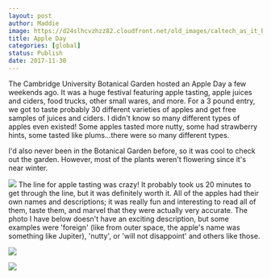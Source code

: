 ```yaml
---
layout: post
author: Maddie
image: https://d24slhcvzhzz82.cloudfront.net/old_images/caltech_as_it_happens/6a0105349b8251970b01bb09d65107970d.jpg
title: Apple Day
categories: [global]
status: Publish
date: 2017-11-30
---
```


The Cambridge University Botanical Garden hosted an Apple Day a few weekends ago. It was a huge festival featuring apple tasting, apple juices and ciders, food trucks, other small wares, and more. For a 3 pound entry, we got to taste probably 30 different varieties of apples and get free samples of juices and ciders. I didn't know so many different types of apples even existed! Some apples tasted more nutty, some had strawberry hints, some tasted like plums...there were so many different types.

I'd also never been in the Botanical Garden before, so it was cool to check out the garden. However, most of the plants weren't flowering since it's near winter.


![](https://d24slhcvzhzz82.cloudfront.net/old_images/6a01b8d28f2857970c01b7c93324b9970b-pi.jpg)
The line for apple tasting was crazy! It probably took us 20 minutes to get through the line, but it was definitely worth it. All of the apples had their own names and descriptions; it was really fun and interesting to read all of them, taste them, and marvel that they were actually very accurate. The photo I have below doesn't have an exciting description, but some examples were 'foreign' (like from outer space, the apple's name was something like Jupiter), 'nutty', or 'will not disappoint' and others like those.


![](https://d24slhcvzhzz82.cloudfront.net/old_images/caltech_as_it_happens/6a0105349b8251970b01bb09d6510b970d.jpg)

![](https://d24slhcvzhzz82.cloudfront.net/old_images/6a01b8d28f2857970c01b7c93324a6970b-pi.jpg)
